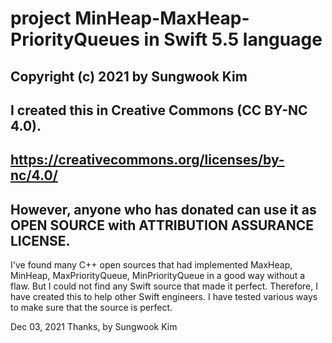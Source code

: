 # project MinHeap-MaxHeap-PriorityQueues in Swift 5.5 language

## Copyright (c) 2021 by Sungwook Kim
## I created this in Creative Commons (CC BY-NC 4.0).
## https://creativecommons.org/licenses/by-nc/4.0/
## However, anyone who has donated can use it as OPEN SOURCE with ATTRIBUTION ASSURANCE LICENSE.


I've found many C++ open sources that had implemented MaxHeap, MinHeap, MaxPriorityQueue, MinPriorityQueue in a good way without a flaw.
But I could not find any Swift source that made it perfect.
Therefore, I have created this to help other Swift engineers.
I have tested various ways to make sure that the source is perfect.

Dec 03, 2021
Thanks, by Sungwook Kim
